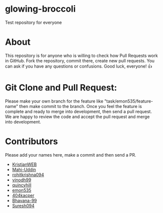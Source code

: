 # glowing-broccoli

Test repository for everyone

# About

This repository is for anyone who is willing to check how Pull Requests work in GitHub.
Fork the repository, commit there, create new pull requests.
You can ask if you have any questions or confusions.
Good luck, everyone! 👍

# Git Clone and Pull Request:

Please make your own branch for the feature like "task/emon535/feature-name" then make commit to the branch.
Once you feel the feature is complete and ready to merge into development, then send a pull request. 
We are happy to review the code and accept the pull request and merge into development.


# Contributors

Please add your names here, make a commit and then send a PR.

- [KristianWEB](https://github.com/KristianWEB)
- [Mahi-Uddin](http://github.com/Mahi-Uddin)
- [rohitkrishna094](http://github.com/rohitkrishna094)
- [vinodh99](https://github.com/vinodh99)
- [quincyhill](https://github.com/quincyhill)
- [emon535](http://github.com/emon535)
- [404kacper](https://github.com/404kacper)
- [Bhavana-99](https://github.com/Bhavana-99)
- [Suresh094](http://github.com/suresh094)

